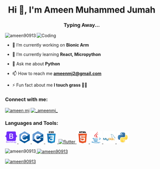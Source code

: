 <h1 align="center">Hi 👋, I'm Ameen Muhammed Jumah</h1>
<h3 align="center">Typing Away...</h3>
<img align="right" alt="Coding" width="400" src="https://miro.medium.com/v2/resize:fit:1358/1*VMmvImch6VU5pc2VktY1uw.gif">


<p align="left"> <img src="https://komarev.com/ghpvc/?username=ameen90913&label=Profile%20views&color=0e75b6&style=flat" alt="ameen90913" /> </p>

- 🔭 I’m currently working on **Bionic Arm**

- 🌱 I’m currently learning **React, Micropython**

- 💬 Ask me about **Python**

- 📫 How to reach me **ameenmj2@gmail.com**

- ⚡ Fun fact about me **I touch grass ✌🏻**

<h3 align="left">Connect with me:</h3>
<p align="left">
<a href="https://linkedin.com/in/Ameen MJ" target="blank"><img align="center" src="https://raw.githubusercontent.com/rahuldkjain/github-profile-readme-generator/master/src/images/icons/Social/linked-in-alt.svg" alt="ameen mj" height="30" width="40" /></a>
<a href="https://instagram.com/_ameenmj_" target="blank"><img align="center" src="https://raw.githubusercontent.com/rahuldkjain/github-profile-readme-generator/master/src/images/icons/Social/instagram.svg" alt="_ameenmj_" height="30" width="40" /></a>
</p>

<h3 align="left">Languages and Tools:</h3>
<a href="https://getbootstrap.com" target="_blank" rel="noreferrer"> <img src="https://raw.githubusercontent.com/devicons/devicon/master/icons/bootstrap/bootstrap-plain-wordmark.svg" alt="bootstrap" width="40" height="40"/> </a> <a href="https://www.cprogramming.com/" target="_blank" rel="noreferrer"> <img src="https://raw.githubusercontent.com/devicons/devicon/master/icons/c/c-original.svg" alt="c" width="40" height="40"/> </a> <a href="https://www.w3schools.com/cpp/" target="_blank" rel="noreferrer"> <img src="https://raw.githubusercontent.com/devicons/devicon/master/icons/cplusplus/cplusplus-original.svg" alt="cplusplus" width="40" height="40"/> </a> <a href="https://www.w3schools.com/css/" target="_blank" rel="noreferrer"> <img src="https://raw.githubusercontent.com/devicons/devicon/master/icons/css3/css3-original-wordmark.svg" alt="css3" width="40" height="40"/> </a> <a href="https://flutter.dev" target="_blank" rel="noreferrer"> <img src="https://www.vectorlogo.zone/logos/flutterio/flutterio-icon.svg" alt="flutter" width="40" height="40"/> </a> <a href="https://www.w3.org/html/" target="_blank" rel="noreferrer"> <img src="https://raw.githubusercontent.com/devicons/devicon/master/icons/html5/html5-original-wordmark.svg" alt="html5" width="40" height="40"/> </a> <a href="https://www.java.com" target="_blank" rel="noreferrer"> <img src="https://raw.githubusercontent.com/devicons/devicon/master/icons/java/java-original.svg" alt="java" width="40" height="40"/> </a> <a href="https://www.mysql.com/" target="_blank" rel="noreferrer"> <img src="https://raw.githubusercontent.com/devicons/devicon/master/icons/mysql/mysql-original-wordmark.svg" alt="mysql" width="40" height="40"/> </a> <a href="https://www.python.org" target="_blank" rel="noreferrer"> <img src="https://raw.githubusercontent.com/devicons/devicon/master/icons/python/python-original.svg" alt="python" width="40" height="40"/> </p>

<p><img align="left" src="https://github-readme-stats.vercel.app/api/top-langs?username=ameen90913&show_icons=true&locale=en&layout=compact" alt="ameen90913" /></p>

<p>&nbsp;<img align="center" src="https://github-readme-stats.vercel.app/api?username=ameen90913&show_icons=true&locale=en" alt="ameen90913" /></p>

<p><img align="center" src="https://github-readme-streak-stats.herokuapp.com/?user=ameen90913&" alt="ameen90913" /></p>
